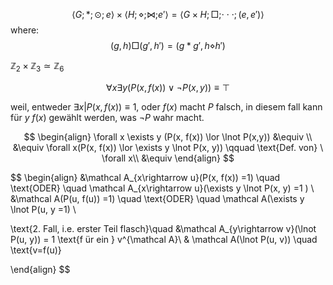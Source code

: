 



$$\langle G ; *;\odot ;e \rangle \times \langle H;\diamond ;\bowtie ;e'\rangle = \langle G\times H; \Box;\cdot\cdot\cdot; (e,e') \rangle$$
where: 
$$(g,\,h) \Box (g',\,h') = (g*g', h\diamond h')$$

$\mathbb{Z}_2\times \mathbb{Z}_3\simeq\mathbb{Z}_6$



















$$
\forall x \exists y (P(x, f(x)) \lor \lnot P(x,y)) \equiv \top
$$

weil, entweder $\exists x | P(x, f(x)) \equiv 1$, oder $f(x)$ macht $P$ falsch, in diesem fall kann für $y$  $f(x)$ gewählt werden, was $\lnot P$ wahr macht.


$$
\begin{align}
\forall x \exists y (P(x, f(x)) \lor \lnot P(x,y)) &\equiv \\
&\equiv \forall x(P(x, f(x)) \lor \exists y \lnot P(x, y)) \qquad \text{Def. von} \ \forall x\\
&\equiv 
\end{align}
$$



$$
\begin{align}
&\mathcal A_{x\rightarrow u}(P(x, f(x)) =1) \quad \text{ODER} \quad \mathcal A_{x\rightarrow u}(\exists  y \lnot P(x, y) =1 ) \\
&\mathcal A(P(u, f(u)) =1) \quad \text{ODER} \quad \mathcal A(\exists y \lnot P(u, y =1) \\

\text{2. Fall, i.e. erster Teil flasch}\quad &\mathcal A_{y\rightarrow v}(\lnot P(u, y)) = 1 \text{f ür ein } v^{\mathcal A}\\
& \mathcal A(\lnot P(u, v)) \quad \text{v=f(u)}


\end{align}
$$






   





















